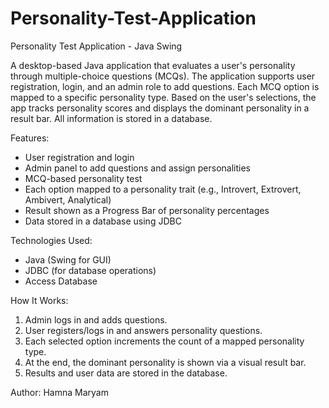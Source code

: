 # Personality-Test-Application
Personality Test Application - Java Swing

A desktop-based Java application that evaluates a user's personality through multiple-choice questions (MCQs). 
The application supports user registration, login, and an admin role to add questions. Each MCQ option is mapped 
to a specific personality type. Based on the user's selections, the app tracks personality scores and displays the 
dominant personality in a result bar. All information is stored in a database.

Features:
- User registration and login
- Admin panel to add questions and assign personalities
- MCQ-based personality test
- Each option mapped to a personality trait (e.g., Introvert, Extrovert, Ambivert, Analytical)
- Result shown as a Progress Bar of personality percentages
- Data stored in a database using JDBC

Technologies Used:
- Java (Swing for GUI)
- JDBC (for database operations)
- Access Database

How It Works:
1. Admin logs in and adds questions.
2. User registers/logs in and answers personality questions.
3. Each selected option increments the count of a mapped personality type.
4. At the end, the dominant personality is shown via a visual result bar.
5. Results and user data are stored in the database.

Author: Hamna Maryam

